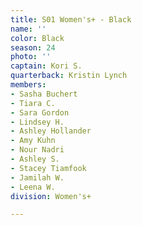 ```yaml
---
title: S01 Women's+ - Black
name: ''
color: Black
season: 24
photo: ''
captain: Kori S.
quarterback: Kristin Lynch
members:
- Sasha Buchert
- Tiara C.
- Sara Gordon
- Lindsey H.
- Ashley Hollander
- Amy Kuhn
- Nour Nadri
- Ashley S.
- Stacey Tiamfook
- Jamilah W.
- Leena W.
division: Women's+

---
```

